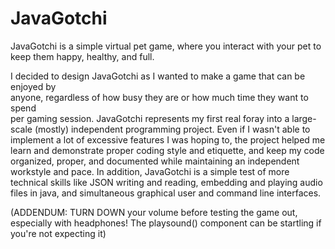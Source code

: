 # JavaGotchi
JavaGotchi is a simple virtual pet game, where you interact with your pet to keep them happy, healthy, and full.
 
I decided to design JavaGotchi as I wanted to make a game that can be enjoyed by   
anyone, regardless of how busy they are or how much time they want to spend  
 per gaming session. JavaGotchi represents my first real foray into a large-scale (mostly) independent programming project.
Even if I wasn't able to implement a lot of excessive features I was hoping to, the project helped me learn and demonstrate proper coding style
and etiquette, and keep my code organized, proper, and documented while maintaining an independent workstyle and pace. In addition, JavaGotchi
is a simple test of more technical skills like JSON writing and reading, embedding and playing audio files in java, and simultaneous graphical user and command line interfaces.

(ADDENDUM: TURN DOWN your volume before testing the game out, especially with headphones! The playsound() component can be startling if you're not expecting it)
